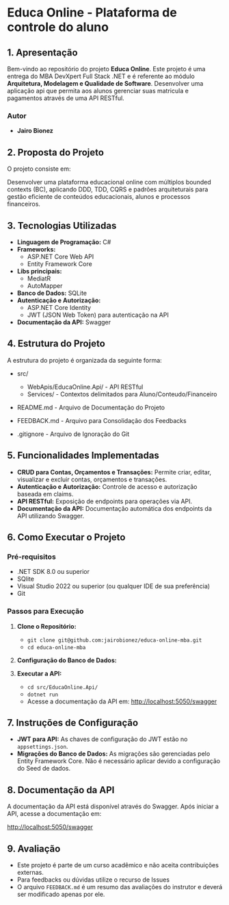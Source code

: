 
# **Educa Online - Plataforma de controle do aluno**

[](https://github.com/jairobionez/gestao-contas-mba#gest%C3%A3o-conta--plataforma-de-controle-financeiro-pessoal)

## **1. Apresentação**

[](https://github.com/jairobionez/gestao-contas-mba#1-apresenta%C3%A7%C3%A3o)

Bem-vindo ao repositório do projeto  **Educa Online**. Este projeto é uma entrega do MBA DevXpert Full Stack .NET e é referente ao módulo  **Arquitetura, Modelagem e Qualidade de Software**. Desenvolver uma aplicação api que permita aos alunos gerenciar suas matricula e pagamentos através de uma API RESTful.

### **Autor**
-   **Jairo Bionez**

## **2. Proposta do Projeto**

[](https://github.com/jairobionez/gestao-contas-mba#2-proposta-do-projeto)

O projeto consiste em:

Desenvolver uma plataforma educacional online com múltiplos bounded contexts (BC), aplicando DDD, TDD, CQRS e padrões arquiteturais para gestão eficiente de conteúdos educacionais, alunos e processos financeiros.

## **3. Tecnologias Utilizadas**

[](https://github.com/jairobionez/gestao-contas-mba#3-tecnologias-utilizadas)

-   **Linguagem de Programação:**  C#
-   **Frameworks:**
    -   ASP.NET Core Web API
    -   Entity Framework Core
-  **Libs principais:**
    -  MediatR
    -  AutoMapper
-   **Banco de Dados:**  SQLite
-   **Autenticação e Autorização:**
    -   ASP.NET Core Identity
    -   JWT (JSON Web Token) para autenticação na API
-   **Documentação da API:**  Swagger

## **4. Estrutura do Projeto**

[](https://github.com/jairobionez/gestao-contas-mba#4-estrutura-do-projeto)

A estrutura do projeto é organizada da seguinte forma:
-   src/
    -   WebApis/EducaOnline.Api/ - API RESTful
    -   Services/ - Contextos delimitados para Aluno/Conteudo/Financeiro
  
-   README.md - Arquivo de Documentação do Projeto
-   FEEDBACK.md - Arquivo para Consolidação dos Feedbacks
-   .gitignore - Arquivo de Ignoração do Git

## **5. Funcionalidades Implementadas**

[](https://github.com/jairobionez/gestao-contas-mba#5-funcionalidades-implementadas)

-   **CRUD para Contas, Orçamentos e Transações:**  Permite criar, editar, visualizar e excluir contas, orçamentos e transações.
-   **Autenticação e Autorização:**  Controle de acesso e autorização baseada em claims.
-   **API RESTful:**  Exposição de endpoints para operações via API.
-   **Documentação da API:**  Documentação automática dos endpoints da API utilizando Swagger.

## **6. Como Executar o Projeto**

### **Pré-requisitos**

-   .NET SDK 8.0 ou superior
-   SQlite
-   Visual Studio 2022 ou superior (ou qualquer IDE de sua preferência)
-   Git

### **Passos para Execução**

[](https://github.com/jairobionez/gestao-contas-mba#passos-para-execu%C3%A7%C3%A3o)

1.  **Clone o Repositório:**
    
    -   `git clone git@github.com:jairobionez/educa-online-mba.git`
    -   `cd educa-online-mba`
2.  **Configuração do Banco de Dados:**

4.  **Executar a API:**
    -   `cd src/EducaOnline.Api/`
    -   `dotnet run`
    -   Acesse a documentação da API em:  [http://localhost:5050/swagger](http://localhost:5050/swagger)

## **7. Instruções de Configuração**

-   **JWT para API:**  As chaves de configuração do JWT estão no  `appsettings.json`.
-   **Migrações do Banco de Dados:**  As migrações são gerenciadas pelo Entity Framework Core. Não é necessário aplicar devido a configuração do Seed de dados.

## **8. Documentação da API**

A documentação da API está disponível através do Swagger. Após iniciar a API, acesse a documentação em:

[http://localhost:5050/swagger](http://localhost:5050/swagger)

## **9. Avaliação**

-   Este projeto é parte de um curso acadêmico e não aceita contribuições externas.
-   Para feedbacks ou dúvidas utilize o recurso de Issues
-   O arquivo  `FEEDBACK.md`  é um resumo das avaliações do instrutor e deverá ser modificado apenas por ele.
